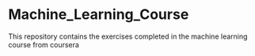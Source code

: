 # Machine_Learning_Course
This repository contains the exercises completed in the machine learning course from coursera
